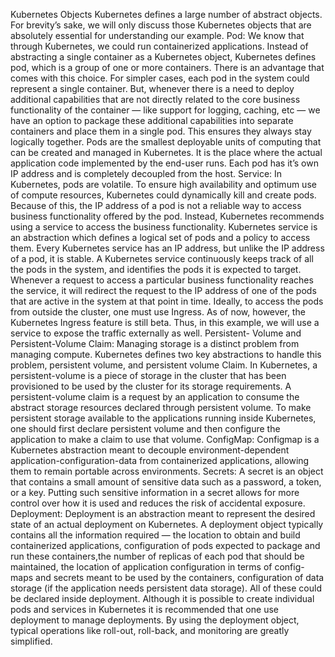 Kubernetes Objects
Kubernetes defines a large number of abstract objects. For brevity’s sake, we will only discuss those Kubernetes objects that are absolutely essential for understanding our example.
Pod: We know that through Kubernetes, we could run containerized applications. Instead of abstracting a single container as a Kubernetes object, Kubernetes defines pod, which is a group of one or more containers. There is an advantage that comes with this choice. For simpler cases, each pod in the system could represent a single container. But, whenever there is a need to deploy additional capabilities that are not directly related to the core business functionality of the container — like support for logging, caching, etc — we have an option to package these additional capabilities into separate containers and place them in a single pod. This ensures they always stay logically together. Pods are the smallest deployable units of computing that can be created and managed in Kubernetes. It is the place where the actual application code implemented by the end-user runs. Each pod has it’s own IP address and is completely decoupled from the host.
Service: In Kubernetes, pods are volatile. To ensure high availability and optimum use of compute resources, Kubernetes could dynamically kill and create pods. Because of this, the IP address of a pod is not a reliable way to access business functionality offered by the pod. Instead, Kubernetes recommends using a service to access the business functionality. Kubernetes service is an abstraction which defines a logical set of pods and a policy to access them. Every Kubernetes service has an IP address, but unlike the IP address of a pod, it is stable. A Kubernetes service continuously keeps track of all the pods in the system, and identifies the pods it is expected to target. Whenever a request to access a particular business functionality reaches the service, it will redirect the request to the IP address of one of the pods that are active in the system at that point in time. Ideally, to access the pods from outside the cluster, one must use Ingress. As of now, however, the Kubernetes Ingress feature is still beta. Thus, in this example, we will use a service to expose the traffic externally as well.
Persistent- Volume and Persistent-Volume Claim: Managing storage is a distinct problem from managing compute. Kubernetes defines two key abstractions to handle this problem, persistent volume, and persistent volume Claim. In Kubernetes, a persistent-volume is a piece of storage in the cluster that has been provisioned to be used by the cluster for its storage requirements. A persistent-volume claim is a request by an application to consume the abstract storage resources declared through persistent volume. To make persistent storage available to the applications running inside Kubernetes, one should first declare persistent volume and then configure the application to make a claim to use that volume.
ConfigMap: Configmap is a Kubernetes abstraction meant to decouple environment-dependent application-configuration-data from containerized applications, allowing them to remain portable across environments.
Secrets: A secret is an object that contains a small amount of sensitive data such as a password, a token, or a key. Putting such sensitive information in a secret allows for more control over how it is used and reduces the risk of accidental exposure.
Deployment: Deployment is an abstraction meant to represent the desired state of an actual deployment on Kubernetes. A deployment object typically contains all the information required — the location to obtain and build containerized applications, configuration of pods expected to package and run these containers,the number of replicas of each pod that should be maintained, the location of application configuration in terms of config-maps and secrets meant to be used by the containers, configuration of data storage (if the application needs persistent data storage). All of these could be declared inside deployment. Although it is possible to create individual pods and services in Kubernetes it is recommended that one use deployment to manage deployments. By using the deployment object, typical operations like roll-out, roll-back, and monitoring are greatly simplified.
